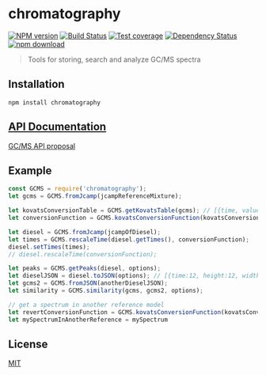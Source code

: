 # chromatography

  [![NPM version][npm-image]][npm-url]
  [![Build Status][travis-image]][travis-url]
  [![Test coverage][coveralls-image]][coveralls-url]
  [![Dependency Status][daviddm-image]][daviddm-url]
  [![npm download][download-image]][download-url]

> Tools for storing, search and analyze GC/MS spectra

## Installation

`npm install chromatography`

## [API Documentation](https://cheminfo-js.github.io/chromatography/)
[GC/MS API proposal](https://docs.google.com/document/d/1Jg2l6wKjFCYBSqdVWBSujSkqMhsEV6ZMyxeI9RSLhn0/edit#heading=h.8gjgl6jygt0s)

## Example

```js
const GCMS = require('chromatography');
let gcms = GCMS.fromJcamp(jcampReferenceMixture);

let kovatsConversionTable = GCMS.getKovatsTable(gcms); // [{time, value}]
let conversionFunction = GCMS.kovatsConversionFunction(kovatsConversionTable, {});

let diesel = GCMS.fromJcamp(jcampOfDiesel);
let times = GCMS.rescaleTime(diesel.getTimes(), conversionFunction);
diesel.setTimes(times);
// diesel.rescaleTime(conversionFunction);

let peaks = GCMS.getPeaks(diesel, options);
let dieselJSON = diesel.toJSON(options); // [{time:12, height:12, width: 3, mass: [{mass, intensity}]}]
let gcms2 = GCMS.fromJSON(anotherDieselJSON);
let similarity = GCMS.similarity(gcms, gcms2, options);

// get a spectrum in another reference model
let revertConversionFunction = GCMS.kovatsConversionFunction(kovatsConversionTable, {revert: true});
let mySpectrumInAnotherReference = mySpectrum
```

## License

[MIT](./LICENSE)

[npm-image]: https://badge.fury.io/js/chromatography.svg
[npm-url]: https://npmjs.org/package/chromatography
[travis-image]: https://travis-ci.org/cheminfo-js/chromatography.svg?branch=master
[travis-url]: https://travis-ci.org/cheminfo-js/chromatography
[coveralls-image]: https://img.shields.io/coveralls/cheminfo-js/chromatography.svg?style=flat-square
[coveralls-url]: https://coveralls.io/github/cheminfo-js/chromatography
[daviddm-image]: https://david-dm.org/cheminfo-js/chromatography.svg?theme=shields.io
[daviddm-url]: https://david-dm.org/cheminfo-js/chromatography
[download-image]: https://img.shields.io/npm/dm/chromatography.svg?style=flat-square
[download-url]: https://npmjs.org/package/chromatography